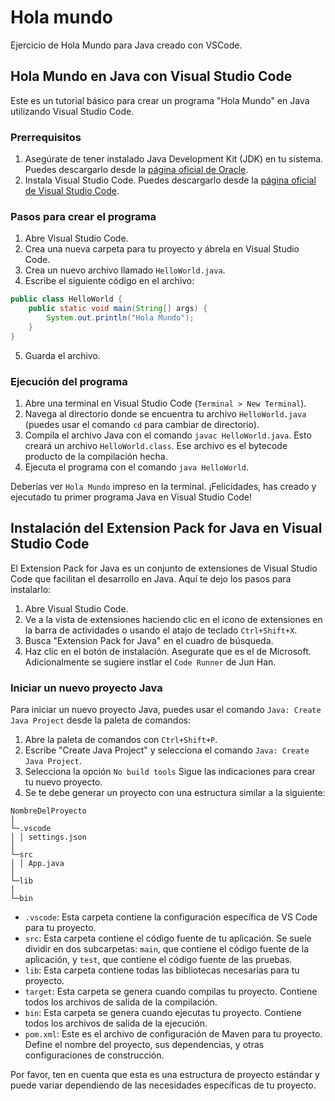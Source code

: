 # Hola mundo

Ejercicio de Hola Mundo para Java creado con VSCode.

## Hola Mundo en Java con Visual Studio Code

Este es un tutorial básico para crear un programa "Hola Mundo" en Java utilizando Visual Studio Code.

### Prerrequisitos

1. Asegúrate de tener instalado Java Development Kit (JDK) en tu sistema. Puedes descargarlo desde la [página oficial de Oracle](https://www.oracle.com/java/technologies/javase-jdk11-downloads.html).
2. Instala Visual Studio Code. Puedes descargarlo desde la [página oficial de Visual Studio Code](https://code.visualstudio.com/download).

### Pasos para crear el programa

1. Abre Visual Studio Code.
2. Crea una nueva carpeta para tu proyecto y ábrela en Visual Studio Code.
3. Crea un nuevo archivo llamado `HelloWorld.java`.
4. Escribe el siguiente código en el archivo:

```java
public class HelloWorld {
    public static void main(String[] args) {
        System.out.println("Hola Mundo");
    }
}
```

5. Guarda el archivo.

### Ejecución del programa

1. Abre una terminal en Visual Studio Code (`Terminal > New Terminal`).
2. Navega al directorio donde se encuentra tu archivo `HelloWorld.java` (puedes usar el comando `cd` para cambiar de directorio).
3. Compila el archivo Java con el comando `javac HelloWorld.java`. Esto creará un archivo `HelloWorld.class`. Ese archivo es el bytecode producto de la compilación hecha.
4. Ejecuta el programa con el comando `java HelloWorld`.

Deberías ver `Hola Mundo` impreso en la terminal. ¡Felicidades, has creado y ejecutado tu primer programa Java en Visual Studio Code!

## Instalación del Extension Pack for Java en Visual Studio Code

El Extension Pack for Java es un conjunto de extensiones de Visual Studio Code que facilitan el desarrollo en Java. Aquí te dejo los pasos para instalarlo:

1. Abre Visual Studio Code.
2. Ve a la vista de extensiones haciendo clic en el icono de extensiones en la barra de actividades o usando el atajo de teclado `Ctrl+Shift+X`.
3. Busca "Extension Pack for Java" en el cuadro de búsqueda. 
4. Haz clic en el botón de instalación. Asegurate que es el de Microsoft. Adicionalmente se sugiere instlar el `Code Runner` de Jun Han.

### Iniciar un nuevo proyecto Java

Para iniciar un nuevo proyecto Java, puedes usar el comando `Java: Create Java Project` desde la paleta de comandos:

1. Abre la paleta de comandos con `Ctrl+Shift+P`.
2. Escribe "Create Java Project" y selecciona el comando `Java: Create Java Project`.
3. Selecciona la opción `No build tools` Sigue las indicaciones para crear tu nuevo proyecto.
4. Se te debe generar un proyecto con una estructura similar a la siguiente:

```text
NombreDelProyecto
│
└─.vscode
│ │ settings.json
│   
└─src
│ │ App.java
│
└─lib
│
└─bin
```

- `.vscode`: Esta carpeta contiene la configuración específica de VS Code para tu proyecto.
- `src`: Esta carpeta contiene el código fuente de tu aplicación. Se suele dividir en dos subcarpetas: `main`, que contiene el código fuente de la aplicación, y `test`, que contiene el código fuente de las pruebas.
- `lib`: Esta carpeta contiene todas las bibliotecas necesarias para tu proyecto.
- `target`: Esta carpeta se genera cuando compilas tu proyecto. Contiene todos los archivos de salida de la compilación.
- `bin`: Esta carpeta se genera cuando ejecutas tu proyecto. Contiene todos los archivos de salida de la ejecución.
- `pom.xml`: Este es el archivo de configuración de Maven para tu proyecto. Define el nombre del proyecto, sus dependencias, y otras configuraciones de construcción.

Por favor, ten en cuenta que esta es una estructura de proyecto estándar y puede variar dependiendo de las necesidades específicas de tu proyecto.